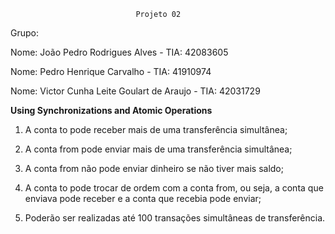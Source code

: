 								Projeto 02


Grupo:

Nome: João Pedro Rodrigues Alves		- TIA: 42083605

Nome: Pedro Henrique Carvalho 			- TIA: 41910974

Nome: Victor Cunha Leite Goulart de Araujo	- TIA: 42031729


**Using Synchronizations and Atomic Operations**

1. A conta to pode receber mais de uma transferência simultânea;

2. A conta from pode enviar mais de uma transferência simultânea;

3. A conta from não pode enviar dinheiro se não tiver mais saldo;

4. A conta to pode trocar de ordem com a conta from, ou seja, a conta que enviava pode
receber e a conta que recebia pode enviar;

5. Poderão ser realizadas até 100 transações simultâneas de transferência.
